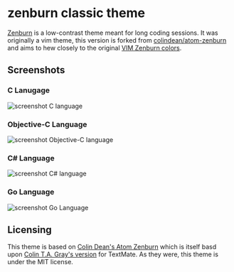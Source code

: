 # zenburn classic theme

[Zenburn](http://kippura.org/zenburnpage/) is a low-contrast theme meant for long coding sessions. It was originally a vim theme, this version is forked from [colindean/atom-zenburn](https://github.com/colindean/atom-zenburn) and aims to hew closely to the original [VIM Zenburn colors](https://github.com/jnurmine/Zenburn/blob/master/colors/zenburn.vim).

## Screenshots

### C Lanugage
![screenshot C language](https://raw.githubusercontent.com/jcudit/atom-zenburn/master/c.png)

### Objective-C Language
![screenshot Objective-C language](https://raw.githubusercontent.com/jcudit/atom-zenburn/master/obj-c.png)

### C\# Language
![screenshot C# language](https://raw.githubusercontent.com/jcudit/atom-zenburn/master/c-sharp.png)

### Go Language
![screenshot Go Language](https://raw.githubusercontent.com/jcudit/atom-zenburn/master/go.png)

## Licensing

This theme is based on [Colin Dean's Atom Zenburn](https://github.com/colindean/atom-zenburn) which is itself basd upon [Colin T.A. Gray's version](https://github.com/colinta/zenburn) for TextMate. As they were, this theme is under the MIT license.
